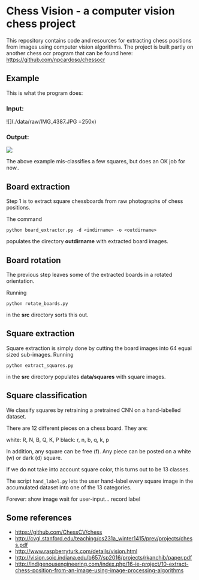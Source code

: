 # Chess Vision - a computer vision chess project

This repository contains code and resources for extracting chess positions from images using computer vision algorithms. 
The project is built partly on another chess ocr program that can be found here: https://github.com/npcardoso/chessocr

## Example

This is what the program does:

### Input: 
![](./data/raw/IMG_4387.JPG =250x)

### Output:
![](./example1.png/=250x)

The above example mis-classifies a few squares, but does an OK job for now..

## Board extraction

Step 1 is to extract square chessboards from raw photographs of chess positions.

The command

```python board_extractor.py -d <indirname> -o <outdirname>```

populates the directory __outdirname__ with extracted board images. 

## Board rotation

The previous step leaves some of the extracted boards in a rotated orientation. 

Running 

```python rotate_boards.py```

in the __src__ directory sorts this out. 

## Square extraction

Square extraction is simply done by cutting the board images into 64 equal sized sub-images. 
Running 

```python extract_squares.py```

in the __src__ directory populates __data/squares__ with square images.


## Square classification


We classify squares by retraining a pretrained CNN on a hand-labelled dataset.

There are 12 different pieces on a chess board. They are:

  white: R, N, B, Q, K, P 
  black: r, n, b, q, k, p 

In addition, any square can be free (f).
Any piece can be posted on a white (w) or dark (d) square.

If we do not take into account square color, this turns out to be 13 classes.

The script ```hand_label.py``` lets the user hand-label every square image in the accumulated dataset into one of the 13 categories. 

Forever:
    show image
    wait for user-input... 
    record label

## Some references

+ https://github.com/ChessCV/chess
+ http://cvgl.stanford.edu/teaching/cs231a_winter1415/prev/projects/chess.pdf
+ http://www.raspberryturk.com/details/vision.html
+ http://vision.soic.indiana.edu/b657/sp2016/projects/rkanchib/paper.pdf
+ http://indigenousengineering.com/index.php/16-ie-project/10-extract-chess-position-from-an-image-using-image-processing-algorithms
